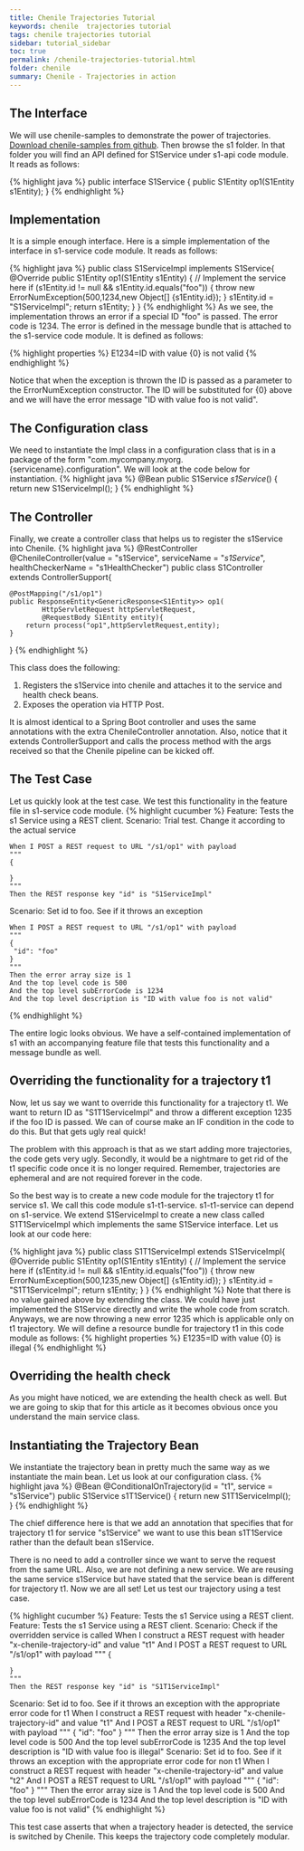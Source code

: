 ```yaml
---
title: Chenile Trajectories Tutorial
keywords: chenile  trajectories tutorial
tags: chenile trajectories tutorial
sidebar: tutorial_sidebar
toc: true
permalink: /chenile-trajectories-tutorial.html
folder: chenile
summary: Chenile - Trajectories in action
---
```

## The Interface
We will use chenile-samples to demonstrate the power of trajectories. [Download chenile-samples from github](https://github.com/rajakolluru/chenile-samples). Then browse the s1 folder. In that folder you will find an API defined for S1Service under s1-api code module. It reads as follows:

{% highlight java %}
public interface S1Service {
	public S1Entity op1(S1Entity s1Entity);
}
{% endhighlight %}

## Implementation
It is a simple enough interface. Here is a simple implementation of the interface in s1-service code module. It reads as follows:

{% highlight java %}
public class S1ServiceImpl implements S1Service{
	@Override
	public S1Entity op1(S1Entity s1Entity) {
		// Implement the service here
		if (s1Entity.id != null && s1Entity.id.equals("foo")) {
			throw new ErrorNumException(500,1234,new Object[] {s1Entity.id});
		}
		s1Entity.id = "S1ServiceImpl";
		return s1Entity;
	}
}
{% endhighlight %}
As we see, the implementation throws an error if a special ID "foo" is passed. The error code is 1234. The error is defined in the message bundle that is attached to the s1-service code module. It is defined as follows:

{% highlight properties %}
E1234=ID with value {0} is not valid
{% endhighlight %}


Notice that when the exception is thrown the ID is passed as a parameter to the ErrorNumException constructor. The ID will be substituted for {0} above and we will have the error message "ID with value foo is not valid". 

## The Configuration class 
We need to instantiate the Impl class in a configuration class that is in a package of the form "com.mycompany.myorg.{servicename}.configuration". We will look at the code below for instantiation. 
{% highlight java %}
	@Bean public S1Service _s1Service_() {
		return new S1ServiceImpl();
	}
{% endhighlight %}

## The Controller
Finally, we create a controller class that helps us to register the s1Service into Chenile.
{% highlight java %}
	@RestController
	@ChenileController(value = "s1Service", serviceName = "_s1Service_",
		healthCheckerName = "s1HealthChecker")
public class S1Controller extends ControllerSupport{
	
	@PostMapping("/s1/op1")
	public ResponseEntity<GenericResponse<S1Entity>> op1(
			HttpServletRequest httpServletRequest,
			@RequestBody S1Entity entity){
		return process("op1",httpServletRequest,entity);	
	}

}
{% endhighlight %}

This class does the following:
1. Registers the s1Service into chenile and attaches it to the service and health check beans.
2. Exposes the operation via HTTP Post. 

It is almost identical to a Spring Boot controller and uses the same annotations with the extra ChenileController annotation. Also, notice that it extends ControllerSupport and calls the process method with the args received so that the Chenile pipeline can be kicked off. 

## The Test Case
Let us quickly look at the test case. We test this functionality in the feature file in s1-service code module.
{% highlight cucumber %}
Feature: Tests the s1 Service using a REST client. 
  Scenario: Trial test. Change it according to the actual service

    When I POST a REST request to URL "/s1/op1" with payload
    """
    {
	 
	}
	"""
	Then the REST response key "id" is "S1ServiceImpl"
  Scenario: Set id to foo. See if it throws an exception

    When I POST a REST request to URL "/s1/op1" with payload
    """
    {
	 "id": "foo"
	}
	"""
    Then the error array size is 1
    And the top level code is 500
    And the top level subErrorCode is 1234
    And the top level description is "ID with value foo is not valid"
	 
{% endhighlight %}

The entire logic looks obvious. We have a self-contained implementation of s1 with an accompanying feature file that tests this functionality and a message bundle as well. 

## Overriding the functionality for a trajectory t1
Now, let us say we want to override this functionality for a trajectory t1. We want to return ID as "S1T1ServiceImpl" and throw a different exception 1235 if the foo ID is passed. We can of course make an IF condition in the code to do this. But that gets ugly real quick! 

The problem with this approach is that as we start adding more trajectories, the code gets very ugly. Secondly, it would be a nightmare to get rid of the t1 specific code once it is no longer required. Remember, trajectories are ephemeral and are not required forever in the code. 

So the best way is to create a new code module for the trajectory t1 for service s1. We call this code module s1-t1-service. s1-t1-service can depend on s1-service. We extend S1ServiceImpl to create a new class called S1T1ServiceImpl which implements the same S1Service interface. Let us look at our code here:

{% highlight java %}
public class S1T1ServiceImpl extends S1ServiceImpl{
	@Override
	public S1Entity op1(S1Entity s1Entity) {
		// Implement the service here
		if (s1Entity.id != null && s1Entity.id.equals("foo")) {
			throw new ErrorNumException(500,1235,new Object[] {s1Entity.id});
		}
		s1Entity.id = "S1T1ServiceImpl";
		return s1Entity;
	}
}
{% endhighlight %}
Note that there is no value gained above by extending the class. We could have just implemented the S1Service directly and write the whole code from scratch. Anyways, we are now throwing a new error 1235 which is applicable only on t1 trajectory. We will define a resource bundle for trajectory t1 in this code module as follows:
{% highlight properties %}
E1235=ID with value {0} is illegal
{% endhighlight %}

## Overriding the health check
As you might have noticed, we are extending the health check as well. But we are going to skip that for this article as it becomes obvious once you understand the main service class.

## Instantiating the Trajectory Bean
We instantiate the trajectory bean in pretty much the same way as we instantiate the main bean. Let us look at our configuration class.
{% highlight java %}
	@Bean
	@ConditionalOnTrajectory(id = "t1", service = "s1Service") public S1Service s1T1Service() {
		return new S1T1ServiceImpl();
	}
{% endhighlight %}

The chief difference here is that we add an annotation that specifies that for trajectory t1 for service "s1Service" we want to use this bean s1T1Service rather than the default bean s1Service. 

There is no need to add a controller since we want to serve the request from the same URL. Also, we are not defining a new service. We are reusing the same service s1Service but have stated that the service bean is different for trajectory t1. 
Now we are all set! Let us test our trajectory using a test case.

{% highlight cucumber %}
Feature: Tests the s1 Service using a REST client. 
  Feature: Tests the s1 Service using a REST client. 
  Scenario: Check if the overridden service is called
    When I construct a REST request with header "x-chenile-trajectory-id" and value "t1"
    And I POST a REST request to URL "/s1/op1" with payload
    """
    {

	}
	"""
	Then the REST response key "id" is "S1T1ServiceImpl"
  Scenario: Set id to foo. See if it throws an exception with the appropriate error code for t1
    When I construct a REST request with header "x-chenile-trajectory-id" and value "t1"
    And I POST a REST request to URL "/s1/op1" with payload
    """
    {
	 "id": "foo"
	}
	"""
    Then the error array size is 1
    And the top level code is 500
    And the top level subErrorCode is 1235
    And the top level description is "ID with value foo is illegal"
  Scenario: Set id to foo. See if it throws an exception with the appropriate error code for non t1
    When I construct a REST request with header "x-chenile-trajectory-id" and value "t2"
    And I POST a REST request to URL "/s1/op1" with payload
    """
    {
	 "id": "foo"
	}
	"""
    Then the error array size is 1
    And the top level code is 500
    And the top level subErrorCode is 1234
    And the top level description is "ID with value foo is not valid"
{% endhighlight %}

This test case asserts that when a trajectory header is detected, the service is switched by Chenile. This keeps the trajectory code completely modular. 

